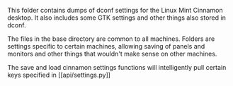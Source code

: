 This folder contains dumps of dconf settings for the Linux Mint Cinnamon desktop. It also includes some GTK settings and other things also stored in dconf.

The files in the base directory are common to all machines. Folders are settings specific to certain machines, allowing saving of panels and monitors and other things that wouldn't make sense on other machines.

The save and load cinnamon settings functions will intelligently pull certain keys specified in [[api/settings.py]]